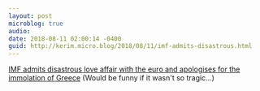 ```yaml
---
layout: post
microblog: true
audio: 
date: 2018-08-11 02:00:14 -0400
guid: http://kerim.micro.blog/2018/08/11/imf-admits-disastrous.html
---
```

[IMF admits disastrous love affair with the euro and apologises for the immolation of Greece](https://www.telegraph.co.uk/business/2016/07/28/imf-admits-disastrous-love-affair-with-euro-apologises-for-the-i/) (Would be funny if it wasn't so tragic…)

